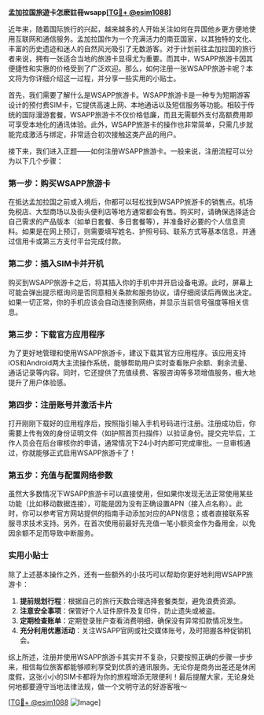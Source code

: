 **孟加拉国旅遊卡怎麽註冊wsapp[[TG💪+ @esim1088](https://t.me/s/esim1088)]**

近年来，随着国际旅行的兴起，越来越多的人开始关注如何在异国他乡更方便地使用互联网和通信服务。孟加拉国作为一个充满活力的南亚国家，以其独特的文化、丰富的历史遗迹和迷人的自然风光吸引了无数游客。对于计划前往孟加拉国的旅行者来说，拥有一张适合当地的旅游卡显得尤为重要。而其中，WSAPP旅游卡因其便捷性和实惠的价格受到了广泛欢迎。那么，如何注册一张WSAPP旅游卡呢？本文将为你详细介绍这一过程，并分享一些实用的小贴士。

首先，我们需要了解什么是WSAPP旅游卡。WSAPP旅游卡是一种专为短期游客设计的预付费SIM卡，它提供高速上网、本地通话以及短信服务等功能。相较于传统的国际漫游套餐，WSAPP旅游卡不仅价格低廉，而且无需额外支付高额费用即可享受本地化的通讯体验。此外，WSAPP旅游卡的操作也非常简单，只需几步就能完成激活与绑定，非常适合初次接触这类产品的用户。

接下来，我们进入正题——如何注册WSAPP旅游卡。一般来说，注册流程可以分为以下几个步骤：

### 第一步：购买WSAPP旅游卡
在抵达孟加拉国之前或入境后，你都可以轻松找到WSAPP旅游卡的销售点。机场免税店、大型商场以及街头便利店等地方通常都会有售。购买时，请确保选择适合自己需求的产品版本（如单日套餐、多日套餐等），并准备好必要的个人信息资料。如果是在网上预订，则需要填写姓名、护照号码、联系方式等基本信息，并通过信用卡或第三方支付平台完成付款。

### 第二步：插入SIM卡并开机
购买到WSAPP旅游卡之后，将其插入你的手机中并开启设备电源。此时，屏幕上可能会弹出提示框询问是否同意相关条款和服务协议，请仔细阅读后再做出决定。如果一切正常，你的手机应该会自动连接到网络，并显示当前信号强度等相关信息。

### 第三步：下载官方应用程序
为了更好地管理和使用WSAPP旅游卡，建议下载其官方应用程序。该应用支持iOS和Android两大主流操作系统，能够帮助用户实时查看账户余额、剩余流量、通话记录等内容。同时，它还提供了充值续费、客服咨询等多项增值服务，极大地提升了用户体验感。

### 第四步：注册账号并激活卡片
打开刚刚下载好的应用程序后，按照指引输入手机号码进行注册。注册成功后，你需要上传有效的身份证明文件（如护照首页扫描件）以验证身份。提交完毕后，工作人员会在后台审核你的申请，通常情况下24小时内即可完成审批。一旦审核通过，你就能够正式启用WSAPP旅游卡了！

### 第五步：充值与配置网络参数
虽然大多数情况下WSAPP旅游卡可以直接使用，但如果你发现无法正常使用某些功能（比如移动数据连接），可能是因为没有正确设置APN（接入点名称）。此时，你可以参考官方网站提供的指南手动添加对应的APN信息；或者直接联系客服寻求技术支持。另外，在首次使用前最好先充值一笔小额资金作为备用金，以免因余额不足而导致中断服务。

### 实用小贴士
除了上述基本操作之外，还有一些额外的小技巧可以帮助你更好地利用WSAPP旅游卡：
1. **提前规划行程**：根据自己的旅行天数合理选择套餐类型，避免浪费资源。
2. **注意安全事项**：保管好个人证件原件及复印件，防止遗失或被盗。
3. **定期检查账单**：定期登录账户查看消费明细，确保没有异常扣款情况发生。
4. **充分利用优惠活动**：关注WSAPP官网或社交媒体账号，及时把握各种促销机会。

综上所述，注册并使用WSAPP旅游卡其实并不复杂，只要按照正确的步骤一步步来，相信每位旅客都能够顺利享受到优质的通讯服务。无论你是商务出差还是休闲度假，这张小小的SIM卡都将为你的旅程增添无限便利！最后提醒大家，无论身处何地都要遵守当地法律法规，做一个文明守法的好游客哦～

[[TG💪+ @esim1088](https://t.me/s/esim1088) ![Image](https://i.postimg.cc/4NQfJmqS/Snipaste-2025-05-13-00-14-12.png)]